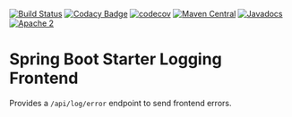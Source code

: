 [![Build Status](https://github.com/42BV/spring-boot-starter-logging-frontend/workflows/Java%20CI%20with%20Maven/badge.svg)](https://github.com/42BV/spring-boot-starter-logging-frontend/actions?query=workflow%3A%22Java+CI+with+Maven%22)
[![Codacy Badge](https://app.codacy.com/project/badge/Grade/f40f01dcd0f34a188c6d208c4e6dc7d2)](https://www.codacy.com/gh/42BV/spring-boot-starter-logging-frontend/dashboard?utm_source=github.com&amp;utm_medium=referral&amp;utm_content=42BV/spring-boot-starter-logging-frontend&amp;utm_campaign=Badge_Grade)
[![codecov](https://codecov.io/gh/42BV/spring-boot-starter-logging-frontend/branch/master/graph/badge.svg)](https://codecov.io/gh/42BV/spring-boot-starter-logging-frontend)
[![Maven Central](https://maven-badges.herokuapp.com/maven-central/nl.42/spring-boot-starter-logging-frontend/badge.svg)](https://maven-badges.herokuapp.com/maven-central/nl.42/spring-boot-starter-logging-frontend)
[![Javadocs](https://www.javadoc.io/badge/nl.42/spring-boot-starter-logging-frontend.svg)](https://www.javadoc.io/doc/nl.42/beanmapper)
[![Apache 2](http://img.shields.io/badge/license-Apache%202-blue.svg)](http://www.apache.org/licenses/LICENSE-2.0)

# Spring Boot Starter Logging Frontend

Provides a `/api/log/error` endpoint to send frontend errors.
